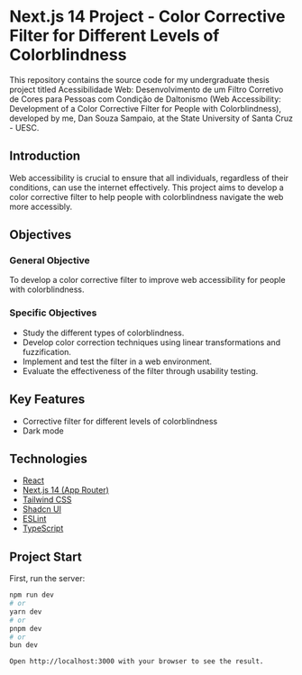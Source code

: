 # Next.js 14 Project - Color Corrective Filter for Different Levels of Colorblindness

This repository contains the source code for my undergraduate thesis project titled Acessibilidade Web: Desenvolvimento de um Filtro Corretivo de Cores para Pessoas com Condição de Daltonismo (Web Accessibility: Development of a Color Corrective Filter for People with Colorblindness), developed by me, Dan Souza Sampaio, at the State University of Santa Cruz - UESC.

## Introduction

Web accessibility is crucial to ensure that all individuals, regardless of their conditions, can use the internet effectively. This project aims to develop a color corrective filter to help people with colorblindness navigate the web more accessibly.

## Objectives

### General Objective
To develop a color corrective filter to improve web accessibility for people with colorblindness.

### Specific Objectives
- Study the different types of colorblindness.
- Develop color correction techniques using linear transformations and fuzzification.
- Implement and test the filter in a web environment.
- Evaluate the effectiveness of the filter through usability testing.

## Key Features

- Corrective filter for different levels of colorblindness
- Dark mode

## Technologies

- [React](https://react.dev/)
- [Next.js 14 (App Router)](https://nextjs.org/)
- [Tailwind CSS](https://tailwindcss.com/)
- [Shadcn UI](https://ui.shadcn.com/)
- [ESLint](https://eslint.org/)
- [TypeScript](https://www.typescriptlang.org/)

## Project Start

First, run the server:

```bash
npm run dev
# or
yarn dev
# or
pnpm dev
# or
bun dev

Open http://localhost:3000 with your browser to see the result.
